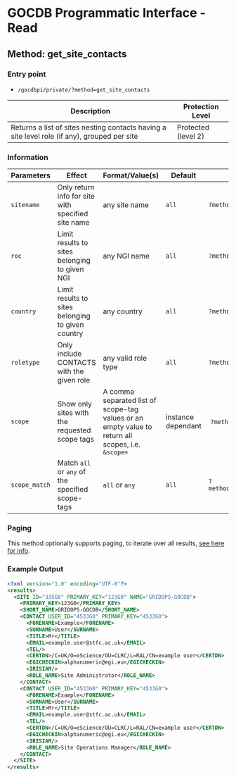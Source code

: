 # GOCDB Programmatic Interface - Read

## Method: get_site_contacts

### Entry point

- `/gocdbpi/private/?method=get_site_contacts`

| Description | Protection Level |
| - | - |
| Returns a list of sites nesting contacts having a site level role (if any), grouped per site | Protected (level 2) |

### Information

| Parameters | Effect | Format/Value(s) | Default | Example |
| - | - | - | - | - |
| `sitename` | Only return info for site with specified site name | any site name | `all` | `?method=get_site_contacts&sitename=RAL-LCG2` |
| `roc` | Limit results to sites belonging to given NGI | any NGI name | `all` | `?method=get_site_contacts&roc=NGI_DE` |
| `country` | Limit results to sites belonging to given country | any country | `all` | `?method=get_site_contacts&country=Poland` |
| `roletype` | Only include CONTACTS with the given role | any valid role type | `all` | `?method=get_site_contacts&roletype=Site Security Officer` |
| `scope` | Show only sites with the requested scope tags | A comma separated list of scope-tag values or an empty value to return all scopes, i.e. `&scope=` | instance dependant |  `?method=get_site&scope=Local` |
| `scope_match` | Match `all` or `any` of the specified scope-tags | `all` or `any` | `all` | `?method=get_site_contacts&scope=Local,EGI&scope_match=any` |

### Paging

This method optionally supports paging, to iterate over all results,
[see here for info](https://wiki.egi.eu/wiki/GOCDB/notifications#Optional_Cursor_Paging_on_Read_API).

### Example Output

```xml
<?xml version="1.0" encoding="UTF-8"?>
<results>
  <SITE ID="335G0" PRIMARY_KEY="123G0" NAME="GRIDOPS-GOCDB">
    <PRIMARY_KEY>123G0</PRIMARY_KEY>
    <SHORT_NAME>GRIDOPS-GOCDB</SHORT_NAME>
    <CONTACT USER_ID="4533G0" PRIMARY_KEY="4533G0">
      <FORENAME>Example</FORENAME>
      <SURNAME>User</SURNAME>
      <TITLE>Mr</TITLE>
      <EMAIL>example.user@stfc.ac.uk</EMAIL>
      <TEL/>
      <CERTDN>/C=UK/O=eScience/OU=CLRC/L=RAL/CN=example user</CERTDN>
      <EGICHECKIN>alphanumeric@egi.eu</EGICHECKIN>
      <IRISIAM/>
      <ROLE_NAME>Site Administrator</ROLE_NAME>
    </CONTACT>
    <CONTACT USER_ID="4533G0" PRIMARY_KEY="4533G0">
      <FORENAME>Example</FORENAME>
      <SURNAME>User</SURNAME>
      <TITLE>Mr</TITLE>
      <EMAIL>example.user@stfc.ac.uk</EMAIL>
      <TEL/>
      <CERTDN>/C=UK/O=eScience/OU=CLRC/L=RAL/CN=example user</CERTDN>
      <EGICHECKIN>alphanumeric@egi.eu</EGICHECKIN>
      <IRISIAM/>
      <ROLE_NAME>Site Operations Manager</ROLE_NAME>
    </CONTACT>
  </SITE>
</results>
```
